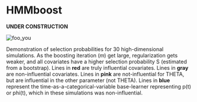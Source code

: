# HMMboost
<b> UNDER CONSTRUCTION </b>

![foo_you](https://github.com/faraway1nspace/HMMboost/blob/master/img/ANIMATION_stabselect.gif)

Demonstration of selection probabilities for 30 high-dimensional simulations. As the boosting iteration ($m$) get large, regularization gets weaker, and all covariates have a higher selection probability S (estimated from a bootstrap). Lines in <b>red</b> are truly influential covariates. Lines in <b>gray</b> are non-influential covariates. Lines in <b>pink</b> are not-influential for THETA, but are influential in the other parameter (not THETA). Lines in <b>blue</b> represent the time-as-a-categorical-variable base-learner representing p(t) or phi(t), which in these simulations was non-influential.